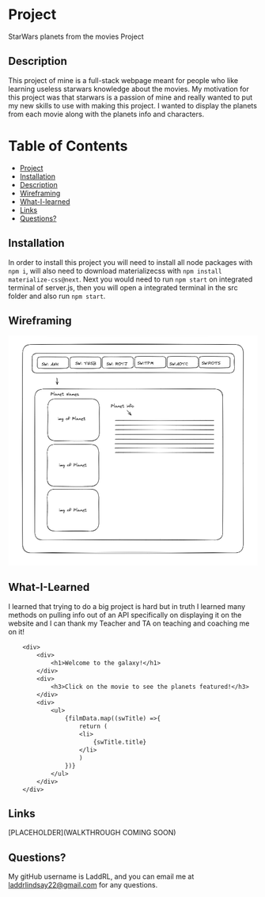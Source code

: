 # Project
StarWars planets from the movies Project

## Description
This project of mine is a full-stack webpage meant for people who like learning useless starwars knowledge about the movies.  My motivation for this project was that starwars is a passion of mine and really wanted to put my new skills to use with making this project. I wanted to display the planets from each movie along with the planets info and characters. 

# Table of Contents
- [Project](#Project)
- [Installation](#Installation)
- [Description](#Description)
- [Wireframing](#wireframing)
- [What-I-learned](#what-I-Learned)
- [Links](#Links)
- [Questions?](#Questions)


## Installation
In order to install this project you will need to install all node packages with `npm i`, will also need to download materializecss with `npm install materialize-css@next`. Next you would need to run `npm start` on integrated terminal of server.js, then you will open a integrated terminal in the src folder and also run `npm start`.


## Wireframing
![screenshot of how i want the wireframe](wireframeIdea.png)

## What-I-Learned
I learned that trying to do a big project is hard but in truth I learned many methods on pulling info out of an API specifically on displaying it on the website and I can thank my Teacher and TA on teaching and coaching me on it!

        <div>
            <div>
                <h1>Welcome to the galaxy!</h1>
            </div>
            <div>
                <h3>Click on the movie to see the planets featured!</h3>
            </div>
            <div>
                <ul>
                    {filmData.map((swTitle) =>{
                        return (
                        <li>
                            {swTitle.title}
                        </li>
                        )
                    })}
                </ul>
            </div>
        </div>


## Links
[PLACEHOLDER](WALKTHROUGH COMING SOON)

## Questions?
My gitHub username is LaddRL, and you can email me at laddrlindsay22@gmail.com for any questions.